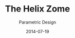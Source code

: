 ---
title: The Helix Zome
subtitle: Parametric Design
layout: default
link-name: helix
modal-id: 9
date: 2014-07-19
video: true
video-link: <iframe width="560" height="315" src="https://www.youtube.com/embed/EfQID5LcnuA" frameborder="0" allowfullscreen></iframe>
img-ac: 
img:
thumbnail: /helix_thumb.jpg
description: This is a movie documantion the process of a parametric design project, from idea to fabrication.<br/>I've made this movie with Ariel Ekblaw during MAS.500 course at MIT Media Lab.

---